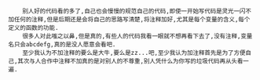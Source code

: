         别人好的代码看的多了,自己也会慢慢的规范自己的代码,即使一开始写代码是灵光一闪不加任何的注释,但是后期还是会将自己的思路写清楚,将注释加好,尤其是每个变量的含义,每个定义的函数的功能.
        很多人对此嗤之以鼻,但是真的,有些人的代码我看一眼就不想再看下去了,没有注释,变量名只会abcdefg,真的是没人愿意会看吧.
        至少我认为不加注释的要么是大牛,要么是zz...吧,至少我认为加注释首先是为了方便自己,其次与人合作中注释不加真的是对别人的不尊重,别人凭什么为你写的垃圾代码再从头看一遍.
        
